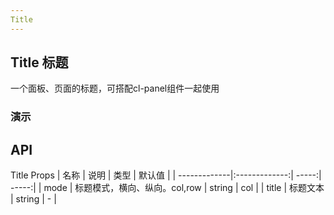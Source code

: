 ```yaml
---
Title
---
```


<script setup>
import { ref } from 'vue'
</script>
<style>
.icon {
    width: 1em; height: 1em;
    vertical-align: -0.15em;
    fill: currentColor;
    overflow: hidden;
}
</style>

## Title 标题

一个面板、页面的标题，可搭配cl-panel组件一起使用

### 演示

<preview path="./demos/title/title-demo2.vue" title="横向标题" description=" mode 参数为 col"></preview>
<preview path="./demos/title/title-demo1.vue" title="纵向标题" description="mode 参数为 row"></preview>

## API

Title Props
| 名称 | 说明 | 类型 | 默认值 |
| -------------|:-------------:| -----:| -----:|
| mode | 标题模式，横向、纵向。col,row | string | col |
| title | 标题文本 | string | - |
